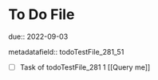 # To Do File

due:: 2022-09-03

metadatafield:: todoTestFile_281_51

- [ ] Task of todoTestFile_281 1 [[Query me]]
